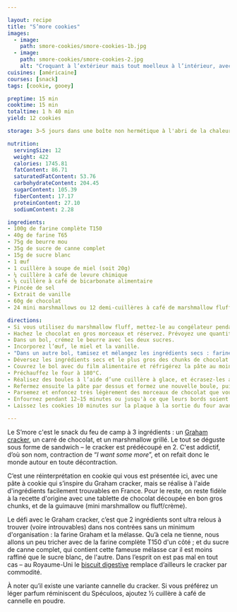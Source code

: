 ```yaml
---

layout: recipe
title: "S’more cookies"
images:
  - image:
    path: smore-cookies/smore-cookies-1b.jpg
  - image:
    path: smore-cookies/smore-cookies-2.jpg
    alt: "Croquant à l’extérieur mais tout moelleux à l’intérieur, avec des flaques de chocolat fondu et du marshmallow bien gluant." 
cuisines: [américaine]
courses: [snack]
tags: [cookie, gooey]

preptime: 15 min
cooktime: 15 min
totaltime: 1 h 40 min
yield: 12 cookies

storage: 3–5 jours dans une boîte non hermétique à l'abri de la chaleur et la lumière, en utilisant du papier cuisson ou de l'essuie-tout pour les séparer en étages si besoin. 2–3 mois au congélateur.

nutrition:
  servingSize: 12
  weight: 422
  calories: 1745.81
  fatContent: 86.71
  saturatedFatContent: 53.76
  carbohydrateContent: 204.45
  sugarContent: 105.39
  fiberContent: 17.17
  proteinContent: 27.10
  sodiumContent: 2.28

ingredients:
- 100g de farine complète T150
- 40g de farine T65
- 75g de beurre mou
- 35g de sucre de canne complet 
- 15g de sucre blanc
- 1 œuf
- 1 cuillère à soupe de miel (soit 20g)
- ¼ cuillère à café de levure chimique
- ⅛ cuillère à café de bicarbonate alimentaire
- Pincée de sel
- Extrait de vanille
- 60g de chocolat
- 24 mini marshmallows ou 12 demi-cuillères à café de marshmallow fluff

directions:
- Si vous utilisez du marshmallow fluff, mettez-le au congélateur pendant 20 minutes afin que celui-ci durcisse un peu. Il sera plus facile à manipuler.
- Hachez le chocolat en gros morceaux et réservez. Prévoyez une quantité de chunks pour la décoration.
- Dans un bol, crémez le beurre avec les deux sucres. 
- Incorporez l’œuf, le miel et la vanille.
- "Dans un autre bol, tamisez et mélangez les ingrédients secs : farines, levure, bicarbonate, et sel."
- Déversez les ingrédients secs et le plus gros des chunks de chocolat dans la crème, et incorporez-les à la maryse en une seule fois, sans trop travailler la pâte.
- Couvrez le bol avec du film alimentaire et réfrigérez la pâte au moins 1heure au frigo – le top c’est de la préparer la veille pour bien réhydrater les ingrédients secs et bien développer les saveurs.
- Préchauffez le four à 180°C.
- Réalisez des boules à l’aide d’une cuillère à glace, et écrasez-les afin de les rendre bien plats et de pouvoir déposer une demi cuillère à café de fluff ou 2 mini marshmallows au milieu. 
- Refermez ensuite la pâte par dessus et formez une nouvelle boule, puis déposez-la sur la plaque de cuisson sans l’écraser ou presque. Les cookies vont facilement s'étaler donc n’hésitez pas à bien les espacer. 
- Parsemez et enfoncez très légèrement des morceaux de chocolat que vous avez réservés pour la décoration sur le dessus de chaque cookie.
- Enfournez pendant 12–15 minutes ou jusqu'à ce que leurs bords soient légèrement dorés. 
- Laissez les cookies 10 minutes sur la plaque à la sortie du four avant de les transférer sur une grille pour refroidissement.

---
```


Le S’more c'est le snack du feu de camp à 3 ingrédients&nbsp;: un [Graham cracker](https://fr.wikipedia.org/wiki/Biscuit_Graham), un carré de chocolat, et un marshmallow grillé. Le tout se déguste sous forme de sandwich – le cracker est prédécoupé en 2. C'est addictif, d’où son nom, contraction de “<i lang="en">I want some more</i>”, et on refait donc le monde autour en toute décontraction.

C’est une réinterprétation en cookie qui vous est présentée ici, avec une pâte à cookie qui s’inspire du Graham cracker, mais se réalise à l'aide d'ingrédients facilement trouvables en France. Pour le reste, on reste fidèle à la recette d'origine avec une tablette de chocolat découpée en bon gros chunks, et de la guimauve (mini marshmallow ou fluff/crème).

Le défi avec le Graham cracker, c’est que 2 ingrédients sont ultra relous à trouver (voire introuvables) dans nos contrées sans un minimum d'organisation&nbsp;: la farine Graham et la mélasse. Qu’à cela ne tienne, nous allons un peu tricher avec de la farine complète T150 d'un côté&nbsp;; et du sucre de canne complet, qui contient cette fameuse mélasse car il est moins raffiné que le sucre blanc, de l'autre. Dans l’esprit on est pas mal en tout cas – au Royaume-Uni le [biscuit digestive](https://fr.wikipedia.org/wiki/Digestive_biscuit) remplace d’ailleurs le cracker par commodité.

À noter qu’il existe une variante cannelle du cracker. Si vous préférez un léger parfum réminiscent du Spéculoos, ajoutez ½&nbsp;cuillère à café de cannelle en poudre.